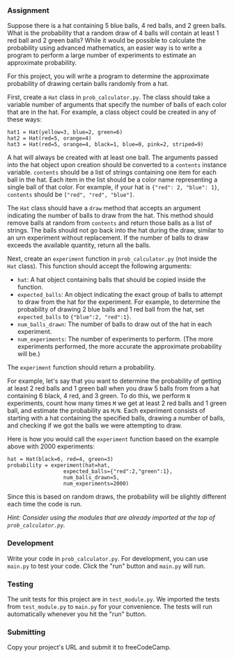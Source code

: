 ### Assignment

Suppose there is a hat containing 5 blue balls, 4 red balls, and 2 green balls. 
What is the probability that a random draw of 4 balls will contain at least 1 
red ball and 2 green balls? While it would be possible to calculate the 
probability using advanced mathematics, an easier way is to write a program to 
perform a large number of experiments to estimate an approximate probability.

For this project, you will write a program to determine the approximate 
probability of drawing certain balls randomly from a hat. 

First, create a `Hat` class in `prob_calculator.py`. The class should take a 
variable number of arguments that specify the number of balls of each color 
that are in the hat. For example, a class object could be created in any of 
these ways:
```
hat1 = Hat(yellow=3, blue=2, green=6)
hat2 = Hat(red=5, orange=4)
hat3 = Hat(red=5, orange=4, black=1, blue=0, pink=2, striped=9)
```

A hat will always be created with at least one ball. The arguments passed into 
the hat object upon creation should be converted to a `contents` instance 
variable. `contents` should be a list of strings containing one item for each 
ball in the hat. Each item in the list should be a color name representing a 
single ball of that color. For example, if your hat is `{"red": 2, "blue": 1}`, 
`contents` should be `["red", "red", "blue"]`.

The `Hat` class should have a `draw` method that accepts an argument 
indicating the number of balls to draw from the hat. This method should remove 
balls at random from `contents` and return those balls as a list of strings. 
The balls should not go back into the hat during the draw, similar to an urn 
experiment without replacement. If the number of balls to draw exceeds the 
available quantity, return all the balls.

Next, create an `experiment` function in `prob_calculator.py` (not inside the 
`Hat` class). This function should accept the following arguments:
* `hat`: A hat object containing balls that should be copied inside the 
function.
* `expected_balls`: An object indicating the exact group of balls to attempt 
to draw from the hat for the experiment. For example, to determine the 
probability of drawing 2 blue balls and 1 red ball from the hat, set 
`expected_balls` to `{"blue":2, "red":1}`.
* `num_balls_drawn`: The number of balls to draw out of the hat in each 
experiment.
* `num_experiments`: The number of experiments to perform. (The more 
experiments performed, the more accurate the approximate probability will be.)

The `experiment` function should return a probability. 

For example, let's say that you want to determine the probability of getting 
at least 2 red balls and 1 green ball when you draw 5 balls from from a hat 
containing 6 black, 4 red, and 3 green. To do this, we perform `N` 
experiments, count how many times `M` we get at least 2 red balls and 1 green 
ball, and estimate the probability as `M/N`. Each experiment consists of 
starting with a hat containing the specified balls, drawing a number of balls, 
and checking if we got the balls we were attempting to draw.

Here is how you would call the `experiment` function based on the example 
above with 2000 experiments:

```
hat = Hat(black=6, red=4, green=3)
probability = experiment(hat=hat, 
                  expected_balls={"red":2,"green":1},
                  num_balls_drawn=5,
                  num_experiments=2000)
```

Since this is based on random draws, the probability will be slightly 
different each time the code is run.

*Hint: Consider using the modules that are already imported at the top of 
`prob_calculator.py`.*

### Development

Write your code in `prob_calculator.py`. For development, you can use 
`main.py` to test your code. Click the "run" button and `main.py` will run.

### Testing 

The unit tests for this project are in `test_module.py`. We imported the tests 
from `test_module.py` to `main.py` for your convenience. The tests will run 
automatically whenever you hit the "run" button.

### Submitting

Copy your project's URL and submit it to freeCodeCamp.
